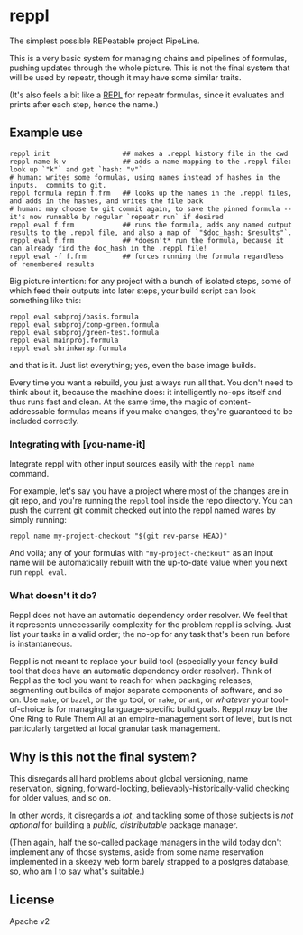 reppl
=====

The simplest possible REPeatable project PipeLine.

This is a very basic system for managing chains and pipelines of formulas, pushing updates through the whole picture.
This is not the final system that will be used by repeatr, though it may have some similar traits.

(It's also feels a bit like a [REPL](https://en.wikipedia.org/wiki/Read%E2%80%93eval%E2%80%93print_loop)
for repeatr formulas, since it evaluates and prints after each step, hence the name.)


Example use
-----------

```
reppl init                  ## makes a .reppl history file in the cwd
reppl name k v              ## adds a name mapping to the .reppl file: look up `"k"` and get `hash: "v"`
# human: writes some formulas, using names instead of hashes in the inputs.  commits to git.
reppl formula repin f.frm   ## looks up the names in the .reppl files, and adds in the hashes, and writes the file back
# human: may choose to git commit again, to save the pinned formula -- it's now runnable by regular `repeatr run` if desired
reppl eval f.frm            ## runs the formula, adds any named output results to the .reppl file, and also a map of `"$doc_hash: $results"`.
reppl eval f.frm            ## *doesn't* run the formula, because it can already find the doc_hash in the .reppl file!
reppl eval -f f.frm         ## forces running the formula regardless of remembered results
```

Big picture intention: for any project with a bunch of isolated steps, some of which feed their outputs into later steps, your build script can look something like this:

```
reppl eval subproj/basis.formula
reppl eval subproj/comp-green.formula
reppl eval subproj/green-test.formula
reppl eval mainproj.formula
reppl eval shrinkwrap.formula
```

and that is it.  Just list everything; yes, even the base image builds.

Every time you want a rebuild, you just always run all that.
You don't need to think about it, because the machine does: it intelligently no-ops itself and thus runs fast and clean.
At the same time, the magic of content-addressable formulas means if you make changes, they're guaranteed to be included correctly.

### Integrating with [you-name-it]

Integrate reppl with other input sources easily with the `reppl name` command.

For example, let's say you have a project where most of the changes are in git repo, and you're running the `reppl` tool inside the repo directory.
You can push the current git commit checked out into the reppl named wares by simply running:

```
reppl name my-project-checkout "$(git rev-parse HEAD)"
```

And voilà; any of your formulas with `"my-project-checkout"` as an input name will be automatically rebuilt with the up-to-date value when you next run `reppl eval`.


### What doesn't it do?

Reppl does not have an automatic dependency order resolver.  We feel that it represents unnecessarily complexity for the problem reppl is solving.  Just list your tasks in a valid order; the no-op for any task that's been run before is instantaneous.

Reppl is not meant to replace your build tool (especially your fancy build tool that does have an automatic dependency order resolver).
Think of Reppl as the tool you want to reach for when packaging releases, segmenting out builds of major separate components of software, and so on.
Use `make`, or `bazel`, or the `go` tool, or `rake`, or `ant`, or *whatever* your tool-of-choice is for managing language-specific build goals.
Reppl *may* be the One Ring to Rule Them All at an empire-management sort of level, but is not particularly targetted at local granular task management.



Why is this not the final system?
---------------------------------

This disregards all hard problems about global versioning, name reservation, signing, forward-locking, believably-historically-valid checking for older values, and so on.

In other words, it disregards a *lot*, and tackling some of those subjects is *not optional* for building a *public, distributable* package manager.

(Then again, half the so-called package managers in the wild today don't implement any of those systems, aside from some name reservation implemented in a skeezy web form barely strapped to a postgres database, so, who am I to say what's suitable.)



License
-------

Apache v2
